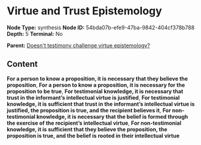 # Virtue and Trust Epistemology

**Node Type:** synthesis
**Node ID:** 54bda07b-efe9-47ba-9842-404cf378b788
**Depth:** 5
**Terminal:** No

**Parent:** [Doesn't testimony challenge virtue epistemology?](doesnt-testimony-challenge-virtue-epistemology-antithesis-728dc0fe-cef4-4a79-b509-c24948b18958.md)

## Content

**For a person to know a proposition, it is necessary that they believe the proposition**, **For a person to know a proposition, it is necessary for the proposition to be true**, **For testimonial knowledge, it is necessary that trust in the informant’s intellectual virtue is justified**, **For testimonial knowledge, it is sufficient that trust in the informant’s intellectual virtue is justified, the proposition is true, and the recipient believes it**, **For non-testimonial knowledge, it is necessary that the belief is formed through the exercise of the recipient’s intellectual virtue**, **For non-testimonial knowledge, it is sufficient that they believe the proposition, the proposition is true, and the belief is rooted in their intellectual virtue**
